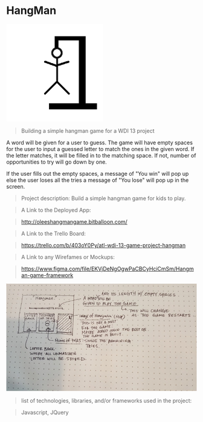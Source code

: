 
# HangMan

![alt tag](https://github.com/olee2002/hangMan/blob/master/images/hangman.png)

>Building a simple hangman game for a WDI 13 project 

A word will be given for a user to guess.
The game will have empty spaces for the user to input a guessed letter to match the ones in the given word. If the letter matches, it will be filled in to the matching space.
If not, number of opportunities to try will go down by one.

If the user fills out the empty spaces, a message of "You win" will pop up else the user loses all the tries a message of "You lose" will pop up in the screen.
  

>Project description:
>Build a simple hangman game for kids to play.  


>A Link to the Deployed App:


>http://oleeshangmangame.bitballoon.com/


>A Link to the Trello Board:


>https://trello.com/b/403oY0Py/atl-wdi-13-game-project-hangman


>A Link to any Wirefames or Mockups:


>https://www.figma.com/file/EKVjDeNgOgwPaCBCyHciCmSm/Hangman-game-framework


![alt tag](https://github.com/olee2002/hangMan/blob/master/images/framework01.jpg)


>list of technologies, libraries, and/or frameworks used in the project:


>Javascript, JQuery 


